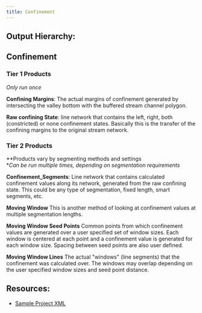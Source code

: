```yaml
---
title: Confinement
---
```


## Output Hierarchy:

## Confinement

### Tier 1 Products
*Only run once*

**Confining Margins**: The actual margins of confinement generated by intersecting the valley bottom with the buffered stream channel polygon.

**Raw confining State**: line network that contains the left, right, both (constricted) or none confinement states. Basically this is the transfer of the confining margins to the original stream network.

### Tier 2 Products 

**Products vary by segmenting methods and settings   
**Can be run multiple times, depending on segmentation requirements*

**Confinement_Segments**: Line network that contains calculated confinement values along its network, generated from the raw confining state. This could be any type of segmentation, fixed length, smart segments, etc.

**Moving Window**
This is another method of looking at confinement values at multiple segmentation lengths.

**Moving Window Seed Points** Common points from which confinement values are generated over a user specified set of window sizes. Each window is centered at each point and a confinement value is generated for each window size. Spacing between seed points are also user defined.

**Moving Window Lines** The actual "windows" (line segments) that the confinement was calculated over. The windows may overlap depending on the user specified window sizes and seed point distance.



## Resources:

* [Sample Project XML](https://github.com/Riverscapes/Program/blob/master/Project/Confinement.xml)